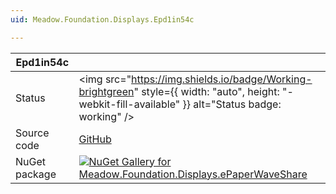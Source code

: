 ```yaml
---
uid: Meadow.Foundation.Displays.Epd1in54c

---
```


| Epd1in54c | |
|--------|--------|
| Status | <img src="https://img.shields.io/badge/Working-brightgreen" style={{ width: "auto", height: "-webkit-fill-available" }} alt="Status badge: working" /> |
| Source code | [GitHub](https://github.com/WildernessLabs/Meadow.Foundation/tree/main/Source/Meadow.Foundation.Peripherals/Displays.ePaperWaveShare) |
| NuGet package | <a href="https://www.nuget.org/packages/Meadow.Foundation.Displays.ePaperWaveShare/" target="_blank"><img src="https://img.shields.io/nuget/v/Meadow.Foundation.Displays.ePaperWaveShare.svg?label=Meadow.Foundation.Displays.ePaperWaveShare" alt="NuGet Gallery for Meadow.Foundation.Displays.ePaperWaveShare" /></a> |

